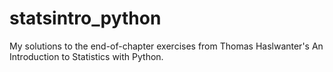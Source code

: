 # statsintro_python
My solutions to the end-of-chapter exercises from Thomas Haslwanter's An Introduction to Statistics with Python.
